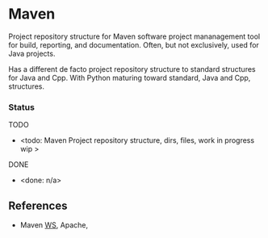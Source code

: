 # Maven

Project repository structure for Maven software project mananagement tool for build, reporting, and documentation. Often, but not exclusively, used for Java projects. 

Has a different de facto project repository structure to standard structures for Java and Cpp. With Python maturing toward standard, Java and Cpp, structures. 

### Status

TODO
* <todo: Maven Project repository structure, dirs, files, work in progress wip >

DONE
* <done: n/a>

## References

* Maven [WS](https://maven.apache.org/), Apache, 


